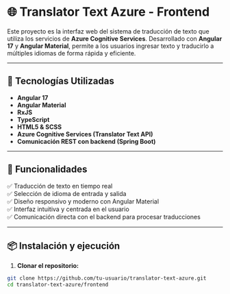# 🌐 Translator Text Azure - Frontend

Este proyecto es la interfaz web del sistema de traducción de texto que utiliza los servicios de **Azure Cognitive Services**. Desarrollado con **Angular 17** y **Angular Material**, permite a los usuarios ingresar texto y traducirlo a múltiples idiomas de forma rápida y eficiente.

---

## 🚀 Tecnologías Utilizadas

- **Angular 17**
- **Angular Material**
- **RxJS**
- **TypeScript**
- **HTML5 & SCSS**
- **Azure Cognitive Services (Translator Text API)**
- **Comunicación REST con backend (Spring Boot)**

---

## 🎯 Funcionalidades

✅ Traducción de texto en tiempo real  
✅ Selección de idioma de entrada y salida  
✅ Diseño responsivo y moderno con Angular Material  
✅ Interfaz intuitiva y centrada en el usuario  
✅ Comunicación directa con el backend para procesar traducciones

---

## 📦 Instalación y ejecución

1. **Clonar el repositorio:**

```bash
git clone https://github.com/tu-usuario/translator-text-azure.git
cd translator-text-azure/frontend
